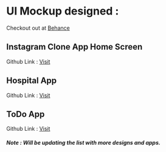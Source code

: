 # UI Mockup designed :
Checkout out at <a target="_blank" href="https://www.behance.net/gallery/95110131/Mockup-for-Flutter-Apps-Designed-by-me">Behance<a/>

## Instagram Clone App Home Screen
Github Link : <a target="_blank" href="https://github.com/sanjay15k/Instagram-Clone-App">Visit<a/>
  
## Hospital App
Github Link : <a target="_blank" href="https://github.com/sanjay15k/HospitalFinderApp">Visit<a/>
  
## ToDo App
Github Link : <a target="_blank" href="https://github.com/sanjay15k/ToDo-Flutter-App">Visit<a/>

<h5>Note : Will be updating the list with more designs and apps.</h5>
